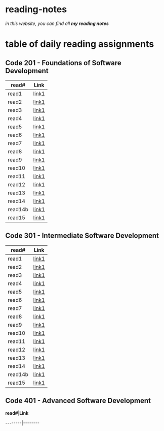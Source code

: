 # reading-notes

*in this website, you can find all **my reading notes***

 #  table of daily reading assignments
 ##  Code 201 - Foundations of Software Development


 **read#**| **Link**
 --------|--------
 read1 |[link1](https://bayan-97.github.io/reading-notes2/class1)
 read2 |[link1](https://bayan-97.github.io/reading-notes2/class2)
 read3 |[link1](https://bayan-97.github.io/reading-notes2/class3)
 read4 |[link1](https://bayan-97.github.io/reading-notes2/class4)
 read5 |[link1](https://bayan-97.github.io/reading-notes2/class5)
 read6 |[link1](https://bayan-97.github.io/reading-notes2/class6)
 read7 |[link1](https://bayan-97.github.io/reading-notes2/class7)
 read8 |[link1](https://bayan-97.github.io/reading-notes2/class8)
 read9 |[link1](https://bayan-97.github.io/reading-notes2/class9)
 read10 |[link1](https://bayan-97.github.io/reading-notes2/class-10)
 read11 |[link1](https://bayan-97.github.io/reading-notes2/class-11)
 read12 |[link1](https://bayan-97.github.io/reading-notes2/class12)
 read13 |[link1](https://bayan-97.github.io/reading-notes2/class13)
 read14 |[link1](https://bayan-97.github.io/reading-notes2/class14)
 read14b |[link1](https://bayan-97.github.io/reading-notes2/class14b)
 read15 |[link1]()

 ##  Code 301 - Intermediate Software Development


 
 **read#**| **Link**
 --------|--------
  read1   |[link1](https://bayan-97.github.io/reading-notes2/class301/class3011)
      read2  |[link1](https://bayan-97.github.io/reading-notes2/class301/class3012)
      read3 |[link1](https://bayan-97.github.io/reading-notes2/class301/class3013)
 read4 |[link1](https://bayan-97.github.io/reading-notes2/class301/class3014)
 read5 |[link1](https://bayan-97.github.io/reading-notes2/class301/class3015)
 read6 |[link1](https://bayan-97.github.io/reading-notes2/class301/class3016)
 read7 |[link1](https://bayan-97.github.io/reading-notes2/class301/class3017/)
 read8 |[link1](https://bayan-97.github.io/reading-notes2/class301/class3018/)
 read9 |[link1](https://bayan-97.github.io/reading-notes2/class301/class3019/)
 read10 |[link1](https://bayan-97.github.io/reading-notes2/class301/class30110/)
 read11 |[link1](https://bayan-97.github.io/reading-notes2/class301/class30111/)
 read12 |[link1](https://bayan-97.github.io/reading-notes2/class301/class30112/)
 read13 |[link1](https://bayan-97.github.io/reading-notes2/class301/class30113/)
 read14 |[link1](https://bayan-97.github.io/reading-notes2/class301/class30114/)
 read14b |[link1](https://bayan-97.github.io/reading-notes2/class301/class30115)
 read15 |[link1]()




##  Code 401 - Advanced Software Development

 
 **read#**|**Link**
 
 --------|--------
 